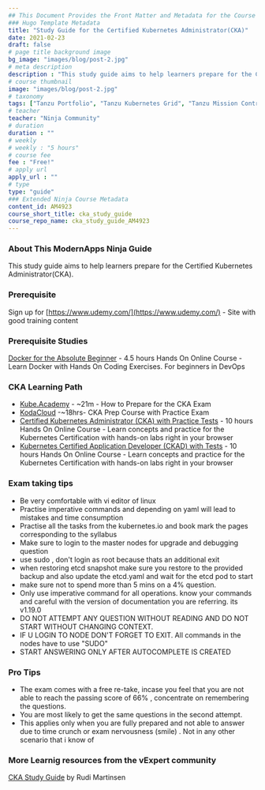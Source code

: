 ```yaml
---
## This Document Provides the Front Matter and Metadata for the Course Information page used in the modernapps.ninja homepage and the member profile page.
### Hugo Template Metadata
title: "Study Guide for the Certified Kubernetes Administrator(CKA)"
date: 2021-02-23
draft: false
# page title background image
bg_image: "images/blog/post-2.jpg"
# meta description
description : "This study guide aims to help learners prepare for the Certified Kubernetes Administrator(CKA)."
# course thumbnail
image: "images/blog/post-2.jpg"
# taxonomy
tags: ["Tanzu Portfolio", "Tanzu Kubernetes Grid", "Tanzu Mission Control", "vSphere with Tanzu", "kubernetes"]
# teacher
teacher: "Ninja Community"
# duration
duration : ""
# weekly
# weekly : "5 hours"
# course fee
fee : "Free!"
# apply url
apply_url : ""
# type
type: "guide"
### Extended Ninja Course Metadata
content_id: AM4923
course_short_title: cka_study_guide
course_repo_name: cka_study_guide_AM4923
---
```



### About This ModernApps Ninja Guide

This study guide aims to help learners prepare for the Certified Kubernetes Administrator(CKA).


### Prerequisite

Sign up for [https://www.udemy.com/](https://www.udemy.com/) -  Site with good training content


### Prerequisite Studies

[Docker for the Absolute Beginner](https://www.udemy.com/course/learn-docker/) - 4.5 hours Hands On Online Course - Learn Docker with Hands On Coding Exercises. For beginners in DevOps

### CKA Learning Path

- [Kube.Academy](https://kube.academy/courses/how-to-prepare-for-the-cka-exam) - ~21m - How to Prepare for the CKA Exam 
- [KodaCloud](https://kodekloud.com/p/certified-kubernetes-administrator-with-practice-tests) -~18hrs-  CKA Prep Course with Practice Exam 
- [Certified Kubernetes Administrator (CKA) with Practice Tests](https://www.udemy.com/course/certified-kubernetes-administrator-with-practice-tests/) - 10 hours Hands On Online Course - Learn concepts and practice for the Kubernetes Certification with hands-on labs right in your browser
- [Kubernetes Certified Application Developer (CKAD) with Tests](https://www.udemy.com/course/certified-kubernetes-application-developer/) - 10 hours Hands On Online Course - Learn concepts and practice for the Kubernetes Certification with hands-on labs right in your browser

### Exam taking tips

- Be very comfortable with vi editor of linux
- Practise imperative commands and depending on yaml will lead to mistakes and time consumption
- Practise all the tasks from the kubernetes.io and book mark the pages corresponding to the syllabus
- Make sure to login to the master nodes for upgrade and debugging question
- use sudo , don't login as root because thats an additional exit
- when restoring etcd snapshot make sure you restore to the provided backup and also update the etcd.yaml and wait for the etcd pod to start
- make sure not to spend more than 5 mins on a 4% question.
- Only use imperative command for all operations. know your commands and careful with the version of documentation you are referring. its v1.19.0
- DO NOT ATTEMPT ANY QUESTION WITHOUT READING AND DO NOT START WITHOUT CHANGING CONTEXT. 
- IF U LOGIN TO NODE DON'T FORGET TO EXIT. All commands in the nodes have to use "SUDO"
- START ANSWERING ONLY AFTER AUTOCOMPLETE IS CREATED

### Pro Tips 
- The exam comes with a free re-take, incase you feel that you are not able to reach the passing score of 66% , concentrate on remembering the questions.
- You are most likely to get the same questions in the second attempt.
- This applies only when you are fully prepared and not able to answer due to time crunch or exam nervousness (smile) . Not in any other scenario that i know of 

### More Learnig resources from the vExpert community
[CKA Study Guide](https://rudimartinsen.com/2020/12/28/cka-study-guide/) by Rudi Martinsen

